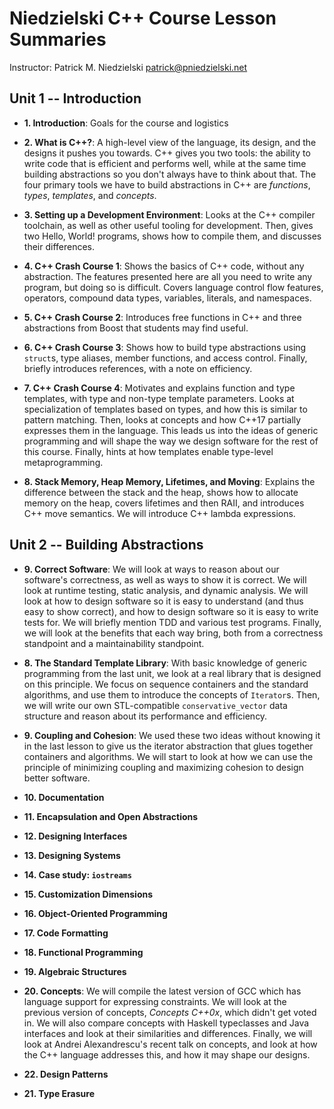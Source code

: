 Niedzielski C++ Course Lesson Summaries
=======================================
Instructor:  Patrick M. Niedzielski <patrick@pniedzielski.net>

Unit 1 -- Introduction
----------------------

  - __1. Introduction__: Goals for the course and logistics

  - __2. What is C++?__: A high-level view of the language, its
    design, and the designs it pushes you towards.  C++ gives you two
    tools: the ability to write code that is efficient and performs
    well, while at the same time building abstractions so you don't
    always have to think about that.  The four primary tools we have
    to build abstractions in C++ are _functions_, _types_,
    _templates_, and _concepts_.

  - __3. Setting up a Development Environment__: Looks at the C++
    compiler toolchain, as well as other useful tooling for
    development.  Then, gives two Hello, World! programs, shows how to
    compile them, and discusses their differences.

  - __4. C++ Crash Course 1__: Shows the basics of C++ code, without
    any abstraction.  The features presented here are all you need to
    write any program, but doing so is difficult.  Covers language
    control flow features, operators, compound data types, variables,
    literals, and namespaces.

  - __5. C++ Crash Course 2__: Introduces free functions in C++ and
    three abstractions from Boost that students may find useful.

  - __6. C++ Crash Course 3__: Shows how to build type abstractions
    using `struct`s, type aliases, member functions, and access
    control.  Finally, briefly introduces references, with a note on
    efficiency.

  - __7. C++ Crash Course 4__: Motivates and explains function and
    type templates, with type and non-type template parameters.  Looks
    at specialization of templates based on types, and how this is
    similar to pattern matching.  Then, looks at concepts and how
    C++17 partially expresses them in the language.  This leads us
    into the ideas of generic programming and will shape the way we
    design software for the rest of this course.  Finally, hints at
    how templates enable type-level metaprogramming.

  - __8. Stack Memory, Heap Memory, Lifetimes, and Moving__: Explains
    the difference between the stack and the heap, shows how to
    allocate memory on the heap, covers lifetimes and then RAII, and
    introduces C++ move semantics.  We will introduce C++ lambda
    expressions.

Unit 2 -- Building Abstractions
-------------------------------

  - __9. Correct Software__: We will look at ways to reason about our
    software's correctness, as well as ways to show it is correct.  We
    will look at runtime testing, static analysis, and dynamic
    analysis.  We will look at how to design software so it is easy to
    understand (and thus easy to show correct), and how to design
    software so it is easy to write tests for.  We will briefly
    mention TDD and various test programs.  Finally, we will look at
    the benefits that each way bring, both from a correctness
    standpoint and a maintainability standpoint.

  - __8. The Standard Template Library__: With basic knowledge of
    generic programming from the last unit, we look at a real library
    that is designed on this principle.  We focus on sequence
    containers and the standard algorithms, and use them to introduce
    the concepts of `Iterator`s.  Then, we will write our own
    STL-compatible `conservative_vector` data structure and reason
    about its performance and efficiency.

  - __9. Coupling and Cohesion__: We used these two ideas without
    knowing it in the last lesson to give us the iterator abstraction
    that glues together containers and algorithms.  We will start to
    look at how we can use the principle of minimizing coupling and
    maximizing cohesion to design better software.

  - __10. Documentation__

  - __11. Encapsulation and Open Abstractions__

  - __12. Designing Interfaces__

  - __13. Designing Systems__

  - __14. Case study: `iostreams`__

  - __15. Customization Dimensions__

  - __16. Object-Oriented Programming__

  - __17. Code Formatting__

  - __18. Functional Programming__

  - __19. Algebraic Structures__

  - __20. Concepts__: We will compile the latest version of GCC which
    has language support for expressing constraints.  We will look at
    the previous version of concepts, _Concepts C++0x_, which didn't
    get voted in.  We will also compare concepts with Haskell
    typeclasses and Java interfaces and look at their similarities and
    differences.  Finally, we will look at Andrei Alexandrescu's
    recent talk on concepts, and look at how the C++ language
    addresses this, and how it may shape our designs.

  - __22. Design Patterns__

  - __21. Type Erasure__

